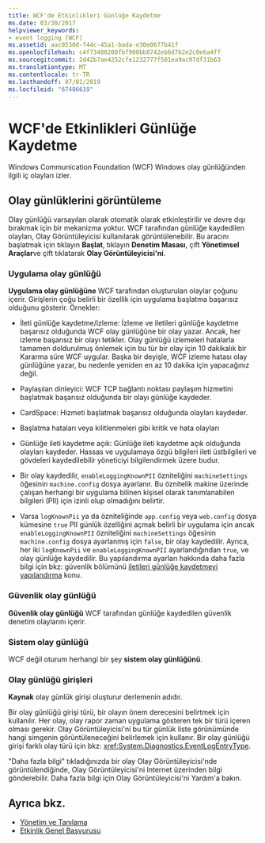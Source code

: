 ```yaml
---
title: WCF'de Etkinlikleri Günlüğe Kaydetme
ms.date: 03/30/2017
helpviewer_keywords:
- event logging [WCF]
ms.assetid: aac0530d-f44c-45a1-bada-e30e0677b41f
ms.openlocfilehash: c4f73480208fbf900bb8742eb6d7b2e2c0e6a4ff
ms.sourcegitcommit: 2d42b7ae4252cfe1232777f501ea9ac97df31b63
ms.translationtype: MT
ms.contentlocale: tr-TR
ms.lasthandoff: 07/01/2019
ms.locfileid: "67486619"
---
```

# <a name="event-logging-in-wcf"></a>WCF'de Etkinlikleri Günlüğe Kaydetme
Windows Communication Foundation (WCF) Windows olay günlüğünden ilgili iç olayları izler.  
  
## <a name="viewing-event-logs"></a>Olay günlüklerini görüntüleme  
 Olay günlüğü varsayılan olarak otomatik olarak etkinleştirilir ve devre dışı bırakmak için bir mekanizma yoktur. WCF tarafından günlüğe kaydedilen olayları, Olay Görüntüleyicisi kullanılarak görüntülenebilir. Bu aracını başlatmak için tıklayın **Başlat**, tıklayın **Denetim Masası**, çift **Yönetimsel Araçlar**ve çift tıklatarak **Olay Görüntüleyicisi'ni**.  
  
### <a name="application-event-log"></a>Uygulama olay günlüğü  
 **Uygulama olay günlüğüne** WCF tarafından oluşturulan olaylar çoğunu içerir. Girişlerin çoğu belirli bir özellik için uygulama başlatma başarısız olduğunu gösterir. Örnekler:  
  
- İleti günlüğe kaydetme/izleme: İzleme ve iletileri günlüğe kaydetme başarısız olduğunda WCF olay günlüğüne bir olay yazar. Ancak, her izleme başarısız bir olayı tetikler. Olay günlüğü izlemeleri hatalarla tamamen doldurulmuş önlemek için bu tür bir olay için 10 dakikalık bir Kararma süre WCF uygular. Başka bir deyişle, WCF izleme hatası olay günlüğüne yazar, bu nedenle yeniden en az 10 dakika için yapacağınız değil.  
  
- Paylaşılan dinleyici: WCF TCP bağlantı noktası paylaşım hizmetini başlatmak başarısız olduğunda bir olayı günlüğe kaydeder.  
  
- CardSpace: Hizmeti başlatmak başarısız olduğunda olayları kaydeder.  
  
- Başlatma hataları veya kilitlenmeleri gibi kritik ve hata olayları  
  
- Günlüğe ileti kaydetme açık: Günlüğe ileti kaydetme açık olduğunda olayları kaydeder. Hassas ve uygulamaya özgü bilgileri ileti üstbilgileri ve gövdeleri kaydedilebilir yöneticiyi bilgilendirmek üzere budur.  
  
- Bir olay kaydedilir, `enableLoggingKnownPII` özniteliğini `machineSettings` öğesinin `machine.config` dosya ayarlanır. Bu öznitelik makine üzerinde çalışan herhangi bir uygulama bilinen kişisel olarak tanımlanabilen bilgileri (PII) için izinli olup olmadığını belirtir.  
  
- Varsa `logKnownPii` ya da özniteliğinde `app.config` veya `web.config` dosya kümesine `true` PII günlük özelliğini açmak belirli bir uygulama için ancak `enableLoggingKnownPII` özniteliğini `machineSettings` öğesinin `machine.config` dosya ayarlanmış için `false`, bir olay kaydedilir. Ayrıca, her iki `logKnownPii` ve `enableLoggingKnownPII` ayarlandığından `true`, ve olay günlüğe kaydedilir. Bu yapılandırma ayarları hakkında daha fazla bilgi için bkz: güvenlik bölümünü [iletileri günlüğe kaydetmeyi yapılandırma](../../../../../docs/framework/wcf/diagnostics/configuring-message-logging.md) konu.  
  
### <a name="security-event-log"></a>Güvenlik olay günlüğü  
 **Güvenlik olay günlüğü** WCF tarafından günlüğe kaydedilen güvenlik denetim olaylarını içerir.  
  
### <a name="system-event-log"></a>Sistem olay günlüğü  
 WCF değil oturum herhangi bir şey **sistem olay günlüğünü**.  
  
### <a name="event-log-entries"></a>Olay günlüğü girişleri  
 **Kaynak** olay günlük girişi oluşturur derlemenin adıdır.  
  
 Bir olay günlüğü girişi türü, bir olayın önem derecesini belirtmek için kullanılır. Her olay, olay rapor zaman uygulama gösteren tek bir türü içeren olması gerekir. Olay Görüntüleyicisi'ni bu tür günlük liste görünümünde hangi simgenin görüntüleneceğini belirlemek için kullanır. Bir olay günlüğü girişi farklı olay türü için bkz: <xref:System.Diagnostics.EventLogEntryType>.  
  
 "Daha fazla bilgi" tıkladığınızda bir olay Olay Görüntüleyicisi'nde görüntülendiğinde, Olay Görüntüleyicisi'ni Internet üzerinden bilgi gönderebilir. Daha fazla bilgi için Olay Görüntüleyicisi'ni Yardım'a bakın.  
  
## <a name="see-also"></a>Ayrıca bkz.

- [Yönetim ve Tanılama](../../../../../docs/framework/wcf/diagnostics/index.md)
- [Etkinlik Genel Başvurusu](../../../../../docs/framework/wcf/diagnostics/event-logging/events-general-reference.md)
